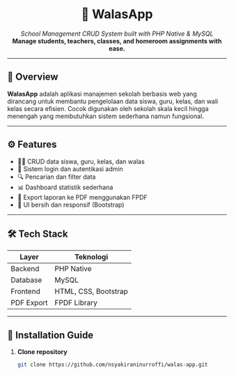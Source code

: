 <h1 align="center">🌟 WalasApp</h1>
<p align="center">
  <em>School Management CRUD System built with PHP Native & MySQL</em><br>
  <strong>Manage students, teachers, classes, and homeroom assignments with ease.</strong>
</p>

---

## 📌 Overview

**WalasApp** adalah aplikasi manajemen sekolah berbasis web yang dirancang untuk membantu pengelolaan data siswa, guru, kelas, dan wali kelas secara efisien. Cocok digunakan oleh sekolah skala kecil hingga menengah yang membutuhkan sistem sederhana namun fungsional.

---

## ⚙️ Features

- 🧑‍🎓 CRUD data siswa, guru, kelas, dan walas
- 🔐 Sistem login dan autentikasi admin
- 🔍 Pencarian dan filter data
- 📊 Dashboard statistik sederhana
- 📄 Export laporan ke PDF menggunakan FPDF
- 🧹 UI bersih dan responsif (Bootstrap)

---

## 🛠️ Tech Stack

| Layer        | Teknologi         |
|--------------|-------------------|
| Backend      | PHP Native        |
| Database     | MySQL             |
| Frontend     | HTML, CSS, Bootstrap |
| PDF Export   | FPDF Library      |

---

## 🚀 Installation Guide

1. **Clone repository**
   ```bash
   git clone https://github.com/nsyakiraninurroffi/walas-app.git